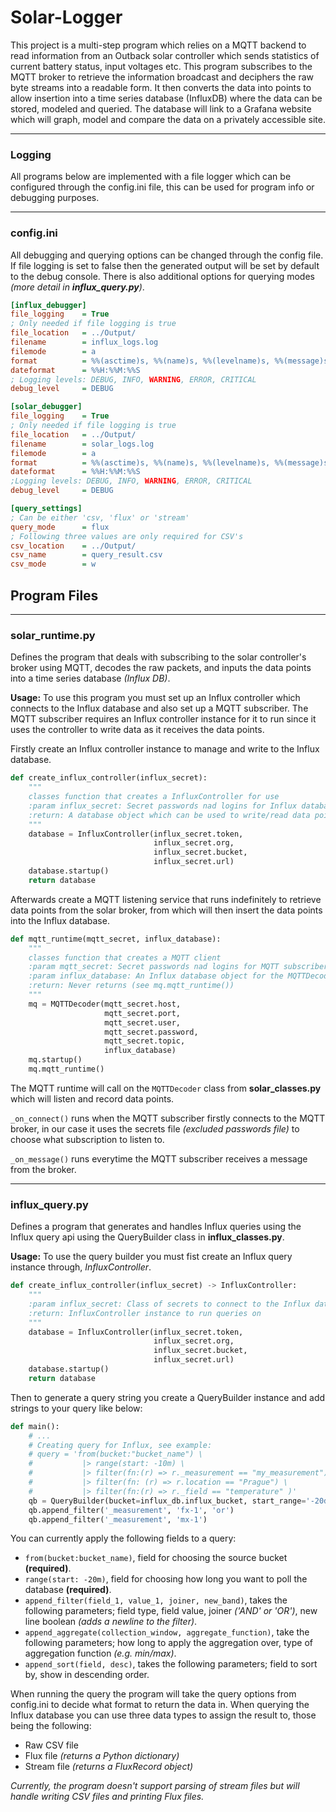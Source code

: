 # Solar-Logger

This project is a multi-step program which relies on a MQTT backend to read information from an Outback solar controller which sends statistics of current battery status, input voltages etc. This program subscribes to the MQTT broker to retrieve the information broadcast and deciphers the raw byte streams into a readable form. It then converts the data into points to allow insertion into a time series database (InfluxDB) where the data can be stored, modeled and queried. The database will link to a Grafana website which will graph, model and compare the data on a privately accessible site.

___

### Logging

All programs below are implemented with a file logger which can be configured through the config.ini file, this can be used for program info or debugging purposes.
___

### config.ini

All debugging and querying options can be changed through the config file. If file logging is set to false then the generated output will be set by default to the debug console. There is also additional options for querying modes *(more detail in **influx_query.py**)*.

```ini
[influx_debugger]
file_logging    = True
; Only needed if file logging is true
file_location   = ../Output/
filename        = influx_logs.log
filemode        = a
format          = %%(asctime)s, %%(name)s, %%(levelname)s, %%(message)s
dateformat      = %%H:%%M:%%S
; Logging levels: DEBUG, INFO, WARNING, ERROR, CRITICAL
debug_level     = DEBUG

[solar_debugger]
file_logging    = True
; Only needed if file logging is true
file_location   = ../Output/
filename        = solar_logs.log
filemode        = a
format          = %%(asctime)s, %%(name)s, %%(levelname)s, %%(message)s
dateformat      = %%H:%%M:%%S
;Logging levels: DEBUG, INFO, WARNING, ERROR, CRITICAL
debug_level     = DEBUG

[query_settings]
; Can be either 'csv, 'flux' or 'stream'
query_mode      = flux
; Following three values are only required for CSV's
csv_location    = ../Output/
csv_name        = query_result.csv
csv_mode        = w
```

## Program Files

___

### solar_runtime.py

Defines the program that deals with subscribing to the solar controller's broker using MQTT, decodes the raw packets, and inputs the data points into a time series database *(Influx DB)*.

**Usage:** To use this program you must set up an Influx controller which connects to the Influx database and also set up a MQTT subscriber. The MQTT subscriber requires an Influx controller instance for it to run since it uses the controller to write data as it receives the data points.

Firstly create an Influx controller instance to manage and write to the Influx database.

```python
def create_influx_controller(influx_secret):
    """
    classes function that creates a InfluxController for use
    :param influx_secret: Secret passwords nad logins for Influx database
    :return: A database object which can be used to write/read data points
    """
    database = InfluxController(influx_secret.token,
                                influx_secret.org,
                                influx_secret.bucket,
                                influx_secret.url)
    database.startup()
    return database
```

Afterwards create a MQTT listening service that runs indefinitely to retrieve data points from the solar broker, from which will then insert the data points into the Influx database.

```python
def mqtt_runtime(mqtt_secret, influx_database):
    """
    classes function that creates a MQTT client
    :param mqtt_secret: Secret passwords nad logins for MQTT subscriber
    :param influx_database: An Influx database object for the MQTTDecoder to write to
    :return: Never returns (see mq.mqtt_runtime())
    """
    mq = MQTTDecoder(mqtt_secret.host,
                     mqtt_secret.port,
                     mqtt_secret.user,
                     mqtt_secret.password,
                     mqtt_secret.topic,
                     influx_database)
    mq.startup()
    mq.mqtt_runtime()
```

The MQTT runtime will call on the `MQTTDecoder` class from **solar_classes.py** which will listen and record data points.

`_on_connect()` runs when the MQTT subscriber firstly connects to the MQTT broker, in our case it uses the secrets file *(excluded passwords file)*  to choose what subscription to listen to.

`_on_message()` runs everytime the MQTT subscriber receives a message from the broker.

___

### influx_query.py

Defines a program that generates and handles Influx queries using the Influx query api using the QueryBuilder class in **influx_classes.py**.

**Usage:** To use the query builder you must fist create an Influx query instance through, *InfluxController*.

```python
def create_influx_controller(influx_secret) -> InfluxController:
    """
    :param influx_secret: Class of secrets to connect to the Influx database
    :return: InfluxController instance to run queries on
    """
    database = InfluxController(influx_secret.token,
                                influx_secret.org,
                                influx_secret.bucket,
                                influx_secret.url)
    database.startup()
    return database
```

Then to generate a query string you create a QueryBuilder instance and add strings to your query like below:

```python
def main():
    # ...
    # Creating query for Influx, see example:
    # query = 'from(bucket:"bucket_name") \
    #           |> range(start: -10m) \
    #           |> filter(fn:(r) => r._measurement == "my_measurement") \
    #           |> filter(fn: (r) => r.location == "Prague") \
    #           |> filter(fn:(r) => r._field == "temperature" )'
    qb = QueryBuilder(bucket=influx_db.influx_bucket, start_range='-20d')
    qb.append_filter('_measurement', 'fx-1', 'or')
    qb.append_filter('_measurement', 'mx-1')
```

You can currently apply the following fields to a query:

* `from(bucket:bucket_name)`, field for choosing the source bucket **(required)**.
* `range(start: -20m)`, field for choosing how long you want to poll the database **(required)**.
* `append_filter(field_1, value_1, joiner, new_band)`, takes the following parameters; field type, field value, joiner *('AND' or 'OR')*, new line boolean *(adds a newline to the filter)*.
* `append_aggregate(collection_window, aggregate_function)`, take the following parameters; how long to apply the aggregation over, type of aggregation function *(e.g. min/max)*.
* `append_sort(field, desc)`, takes the following parameters; field to sort by, show in descending order.

When running the query the program will take the query options from config.ini to decide what format to return the data in.
When querying the Influx database you can use three data types to assign the result to, those being the following:

* Raw CSV file
* Flux file *(returns a Python dictionary)*
* Stream file *(returns a FluxRecord object)*

*Currently, the program doesn't support parsing of stream files but will handle writing CSV files and printing Flux files.*
